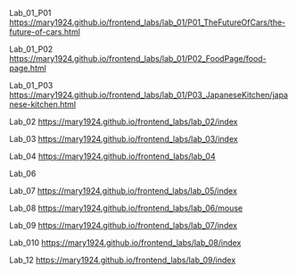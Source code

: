 Lab_01_P01
https://mary1924.github.io/frontend_labs/lab_01/P01_TheFutureOfCars/the-future-of-cars.html

Lab_01_P02
https://mary1924.github.io/frontend_labs/lab_01/P02_FoodPage/food-page.html

Lab_01_P03
https://mary1924.github.io/frontend_labs/lab_01/P03_JapaneseKitchen/japanese-kitchen.html

Lab_02 
https://mary1924.github.io/frontend_labs/lab_02/index

Lab_03
https://mary1924.github.io/frontend_labs/lab_03/index

Lab_04
https://mary1924.github.io/frontend_labs/lab_04

Lab_06

Lab_07
https://mary1924.github.io/frontend_labs/lab_05/index

Lab_08
https://mary1924.github.io/frontend_labs/lab_06/mouse

Lab_09
https://mary1924.github.io/frontend_labs/lab_07/index

Lab_010
https://mary1924.github.io/frontend_labs/lab_08/index

Lab_12
https://mary1924.github.io/frontend_labs/lab_09/index
